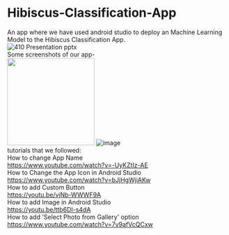 # Hibiscus-Classification-App
An app where we have used android studio to deploy an Machine Learning Model to the Hibiscus Classification App.
<br>
![410 Presentation pptx](https://user-images.githubusercontent.com/55651740/207137494-f60253da-d60a-4f78-8311-d3d360c5eb26.jpg)
<br>
Some screenshots of our app-
<br>
<img src="https://user-images.githubusercontent.com/55651740/207138164-4843b536-b9b7-4f06-a0e9-9cffca0b5bff.png" width="200">
![image](https://user-images.githubusercontent.com/55651740/207138299-84025e47-92f6-4496-8ddb-02596af297f7.png)
<br>
tutorials that we followed:
<br>
How to change App Name
<br>
https://www.youtube.com/watch?v=-UyKZtIz-AE
<br>
How to Change the App Icon in Android Studio
<br>
https://www.youtube.com/watch?v=bJjHgWjiAKw
<br>
How to add Custom Button
<br>
https://youtu.be/vjNb-WWWF9A
<br>
How to add Image in Android Studio
<br>
https://youtu.be/ttb6DI-s4dA
<br>
How to add 'Select Photo from Gallery' option
<br>
https://www.youtube.com/watch?v=7v9afVcQCxw
